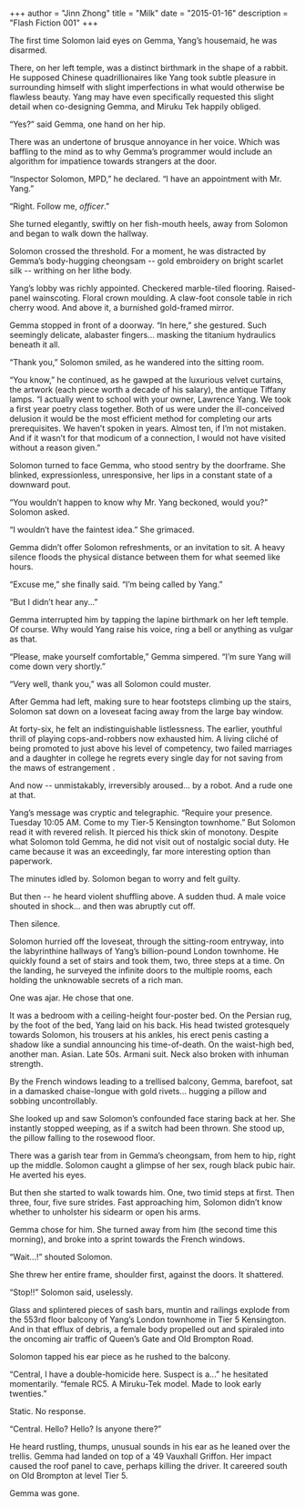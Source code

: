 +++
author = "Jinn Zhong"
title = "Milk"
date = "2015-01-16"
description = "Flash Fiction 001"
+++


The first time Solomon laid eyes on Gemma, Yang’s housemaid, he was disarmed. 

There, on her left temple, was a distinct birthmark in the shape of a rabbit. He supposed Chinese quadrillionaires like Yang took subtle pleasure in surrounding himself with slight imperfections in what would otherwise be flawless beauty. Yang may have even specifically requested this slight detail when co-designing Gemma, and Miruku Tek happily obliged.

“Yes?” said Gemma, one hand on her hip.

There was an undertone of brusque annoyance in her voice. Which was baffling to the mind as to why Gemma’s programmer would include an algorithm for impatience towards strangers at the door.

“Inspector Solomon, MPD,” he declared. “I have an appointment with Mr. Yang.”

“Right. Follow me, _officer_.”

She turned elegantly, swiftly on her fish-mouth heels, away from Solomon and began to walk down the hallway.

Solomon crossed the threshold. For a moment, he was distracted by Gemma’s body-hugging cheongsam -- gold embroidery on bright scarlet silk -- writhing on her lithe body. 

Yang’s lobby was richly appointed. Checkered marble-tiled flooring. Raised-panel wainscoting. Floral crown moulding. A claw-foot console table in rich cherry wood. And above it, a burnished gold-framed mirror. 

Gemma stopped in front of a doorway. “In here,” she gestured. Such seemingly delicate, alabaster fingers... masking the titanium hydraulics beneath it all.

“Thank you,” Solomon smiled, as he wandered into the sitting room.

“You know,” he continued, as he gawped at the luxurious velvet curtains, the artwork (each piece worth a decade of his salary), the antique Tiffany lamps. “I actually went to school with your owner, Lawrence Yang. We took a first year poetry class together. Both of us were under the ill-conceived delusion it would be the most efficient method for completing our arts prerequisites.  We haven’t spoken in years. Almost ten, if I’m not mistaken. And if it wasn’t for that modicum of a connection, I would not have visited without a reason given.”

Solomon turned to face Gemma, who stood sentry by the doorframe. She blinked, expressionless, unresponsive, her lips in a constant state of a downward pout.

“You wouldn’t happen to know why Mr. Yang beckoned, would you?” Solomon asked.

 “I wouldn’t have the faintest idea.” She grimaced.

Gemma didn’t offer Solomon refreshments, or an invitation to sit. A heavy silence floods the physical distance between them for what seemed like hours.

“Excuse me,” she finally said. “I’m being called by Yang.”

“But I didn’t hear any...”

Gemma interrupted him by tapping the lapine birthmark on her left temple. Of course. Why would Yang raise his voice, ring a bell or anything as vulgar as that.

“Please, make yourself comfortable,” Gemma simpered. “I’m sure Yang will come down very shortly.”

“Very well, thank you,” was all Solomon could muster.

After Gemma had left, making sure to hear footsteps climbing up the stairs, Solomon sat down on a loveseat facing away from the large bay window. 

At forty-six, he felt an indistinguishable listlessness. The earlier, youthful thrill of playing cops-and-robbers now exhausted him. A living cliché of being promoted to just above his level of competency, two failed marriages and a daughter in college he regrets every single day for not saving from the maws of estrangement .

And now -- unmistakably, irreversibly aroused... by a robot. And a rude one at that.

Yang’s message was cryptic and telegraphic. “Require your presence. Tuesday 10:05 AM. Come to my Tier-5 Kensington townhome.” But Solomon read it with revered relish. It pierced his thick skin of monotony. Despite what Solomon told Gemma, he did not visit out of nostalgic social duty. He came because it was an exceedingly, far more interesting option than paperwork.

The minutes idled by. Solomon began to worry and felt guilty. 

But then -- he heard violent shuffling above. A sudden thud. A male voice shouted in shock... and then was abruptly cut off. 

Then silence.

Solomon hurried off the loveseat, through the sitting-room entryway, into the labyrinthine hallways of Yang’s billion-pound London townhome. He quickly found a set of stairs and took them, two, three steps at a time. On the landing, he surveyed the infinite doors to the multiple rooms, each holding the unknowable secrets of a rich man. 

One was ajar. He chose that one.

It was a bedroom with a ceiling-height four-poster bed. On the Persian rug, by the foot of the bed, Yang laid on his back. His head twisted grotesquely towards Solomon, his trousers at his ankles, his erect penis casting a shadow like a sundial announcing his time-of-death. On the waist-high bed, another man. Asian. Late 50s. Armani suit. Neck also broken with inhuman strength. 

By the French windows leading to a trellised balcony, Gemma, barefoot, sat in a damasked chaise-longue with gold rivets... hugging a pillow and sobbing uncontrollably. 

She looked up and saw Solomon’s confounded face staring back at her. She instantly stopped weeping, as if a switch had been thrown. She stood up, the pillow falling to the rosewood floor.

There was a garish tear from in Gemma’s cheongsam, from hem to hip, right up the middle. Solomon caught a glimpse of her sex, rough black pubic hair. He averted his eyes.

But then she started to walk towards him. One, two timid steps at first. Then three, four, five sure strides. Fast approaching him, Solomon didn’t know whether to unholster his sidearm or open his arms.  

Gemma chose for him. She turned away from him (the second time this morning), and broke into a sprint towards the French windows. 

“Wait...!” shouted Solomon.

She threw her entire frame, shoulder first, against the doors. It shattered. 

“Stop!!” Solomon said, uselessly.

Glass and splintered pieces of sash bars, muntin and railings explode from the 553rd floor balcony of Yang’s London townhome in Tier 5 Kensington. And in that efflux of debris, a female body propelled out and spiraled into the oncoming air traffic of Queen’s Gate and Old Brompton Road.

Solomon tapped his ear piece as he rushed to the balcony. 

“Central, I have a double-homicide here. Suspect is a...” he hesitated momentarily. “female RC5. A Miruku-Tek model. Made to look early twenties.”

Static. No response.

“Central. Hello? Hello? Is anyone there?”

He heard rustling, thumps, unusual sounds in his ear as he leaned over the trellis. Gemma had landed on top of a ’49 Vauxhall Griffon. Her impact caused the roof panel to cave, perhaps killing the driver. It careered south on Old Brompton at level Tier 5.

Gemma was gone.
